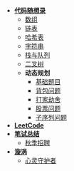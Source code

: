 <!-- _sidebar.md -->
<!-- 如果用了这种跳转方式就像是打开了子文件一样，进行了页面跳转，就不像一开始的单页面锚点那样了 -->

- [**代码随想录**](/Carl/README.md)
  - [数组](/Carl/array.md)
  - [链表](/Carl/chain.md)
  - [哈希表](/Carl/hash.md)
  - [字符串](/Carl/string.md)
  - [栈与队列](/Carl/stack.md)
  - [二叉树](/Carl/tree.md)
  - **动态规划**
    - [基础题目](/Carl/dp1.md)
    - [背包问题](/Carl/dp2.md)
    - [打家劫舍](/Carl/dp3.md)
    - [股票问题](/Carl/dp4.md)
    - [子序列问题](/Carl/dp5.md)
- [**LeetCode**](/LeetCode.md)
- [**笔试总结**](/Test/README.md)
  - [秋季招聘](/Test/recruitment.md)
- [**漩涡**](/Other/README.md)
  - [心灵守护者](/Other/motto.md)

